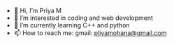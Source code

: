 - 👋 Hi, I’m Priya M
- 👀 I’m interested in coding and web development
- 🌱 I’m currently learning C++ and python
- 📫 How to reach me: gmail: pliyamohana@gmail.com

<!---
pliyamohana/pliyamohana is a ✨ special ✨ repository because its `README.md` (this file) appears on your GitHub profile.
You can click the Preview link to take a look at your changes.
--->
